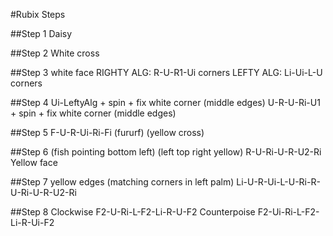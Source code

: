 #Rubix Steps

##Step 1
Daisy

##Step 2
White cross

##Step 3 white face
RIGHTY ALG: R-U-R1-Ui corners
LEFTY ALG: Li-Ui-L-U corners

##Step 4
Ui-LeftyAlg + spin + fix white corner (middle edges)
U-R-U-Ri-U1 + spin + fix white corner (middle edges)

##Step 5
F-U-R-Ui-Ri-Fi (fururf) (yellow cross) 

##Step 6 (fish pointing bottom left) (left top right yellow)
R-U-Ri-U-R-U2-Ri Yellow face

##Step 7 yellow edges (matching corners in left palm)
Li-U-R-Ui-L-U-Ri-R-U-Ri-U-R-U2-Ri

##Step 8
Clockwise
F2-U-Ri-L-F2-Li-R-U-F2
Counterpoise
F2-Ui-Ri-L-F2-Li-R-Ui-F2
